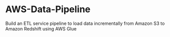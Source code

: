 # AWS-Data-Pipeline
Build an ETL service pipeline to load data incrementally from Amazon S3 to Amazon Redshift using AWS Glue
